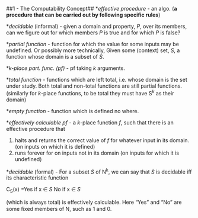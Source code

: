 ##1 - The Computability Concept##
*_effective procedure_ - an algo. (**a procedure that can be carried out by following specific rules**)

*_decidable_ (informal) - given a domain and property, _P_, over its members, can we figure out for which members _P_ is true and for which _P_ is false?

*_partial function_ - function for which the value for some inputs may be undefined. Or possibly more technically, Given some (context) set, _S_, a function whose domain is a subset of _S_.

*_k-place part. func. (pf)_ - pf taking _k_ arguments.

*_total function_ - functions which are left total, i.e. whose domain is the set under study. Both total and non-total functions are still partial functions. (similarly for _k_-place functions, to be total they must have S<sup>_k_</sup> as their domain)

*_empty function_ - function which is defined no where.

*_effectively calculable pf_ - a _k_-place function _f_, such that there is an effective procedure that

 1. halts and returns the correct value of _f_ for whatever input in its domain. (on inputs on which it is defined)
 2. runs forever for on inputs not in its domain (on inputs for which it is undefined)

*_decidable_ (formal) - For a subset _S_ of N<sup>k</sup>, we can say that _S_ is decidable iff its characteristic function

 C<sub>S</sub>(x) =Yes if x &#x2208; _S_ No if x &#x2208; _S_

 (which is always total) is effectively calculable. Here “Yes” and “No” are some ﬁxed members of N, such as 1 and 0. 
